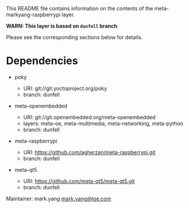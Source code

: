 This README file contains information on the contents of the meta-markyang-raspberrypi layer.

**WARN: This layer is based on `dunfell` branch**

Please see the corresponding sections below for details.

Dependencies
============

- poky
  - URI: git://git.yoctoproject.org/poky
  - branch: dunfell

- meta-openembedded
  - URI: git://git.openembedded.org/meta-openembedded
  - layers: meta-oe, meta-multimedia, meta-networking, meta-python
  - branch: dunfell

- meta-raspberrypi
  - URI: https://github.com/agherzan/meta-raspberrypi.git
  - branch: dunfell

- meta-qt5
  - URI: https://github.com/meta-qt5/meta-qt5.git
  - branch: dunfell

Maintainer: mark.yang <mark.yang@lge.com>
